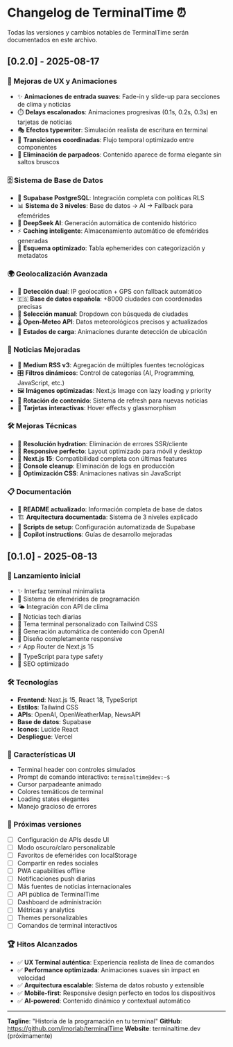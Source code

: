 # Changelog de TerminalTime ⏰

Todas las versiones y cambios notables de TerminalTime serán documentados en este archivo.

## [0.2.0] - 2025-08-17

### 🎨 Mejoras de UX y Animaciones
- ✨ **Animaciones de entrada suaves**: Fade-in y slide-up para secciones de clima y noticias
- ⏱️ **Delays escalonados**: Animaciones progresivas (0.1s, 0.2s, 0.3s) en tarjetas de noticias
- 🎭 **Efectos typewriter**: Simulación realista de escritura en terminal
- 🔄 **Transiciones coordinadas**: Flujo temporal optimizado entre componentes
- 💫 **Eliminación de parpadeos**: Contenido aparece de forma elegante sin saltos bruscos

### 🗄️ Sistema de Base de Datos
- 🚀 **Supabase PostgreSQL**: Integración completa con políticas RLS
- 📊 **Sistema de 3 niveles**: Base de datos → AI → Fallback para efemérides
- 🤖 **DeepSeek AI**: Generación automática de contenido histórico
- ⚡ **Caching inteligente**: Almacenamiento automático de efemérides generadas
- 📅 **Esquema optimizado**: Tabla ephemerides con categorización y metadatos

### 🌍 Geolocalización Avanzada
- 📍 **Detección dual**: IP geolocation + GPS con fallback automático
- 🇪🇸 **Base de datos española**: +8000 ciudades con coordenadas precisas
- 🎯 **Selección manual**: Dropdown con búsqueda de ciudades
- 🌡️ **Open-Meteo API**: Datos meteorológicos precisos y actualizados
- 🔄 **Estados de carga**: Animaciones durante detección de ubicación

### 📰 Noticias Mejoradas
- 📡 **Medium RSS v3**: Agregación de múltiples fuentes tecnológicas
- 🎛️ **Filtros dinámicos**: Control de categorías (AI, Programming, JavaScript, etc.)
- 🖼️ **Imágenes optimizadas**: Next.js Image con lazy loading y priority
- 🔄 **Rotación de contenido**: Sistema de refresh para nuevas noticias
- 🎨 **Tarjetas interactivas**: Hover effects y glassmorphism

### 🛠️ Mejoras Técnicas
- 🚫 **Resolución hydration**: Eliminación de errores SSR/cliente
- 📱 **Responsive perfecto**: Layout optimizado para móvil y desktop
- 🎯 **Next.js 15**: Compatibilidad completa con últimas features
- 🧹 **Console cleanup**: Eliminación de logs en producción
- 💎 **Optimización CSS**: Animaciones nativas sin JavaScript

### 📋 Documentación
- 📖 **README actualizado**: Información completa de base de datos
- 🏗️ **Arquitectura documentada**: Sistema de 3 niveles explicado
- 🔧 **Scripts de setup**: Configuración automatizada de Supabase
- 📝 **Copilot instructions**: Guías de desarrollo mejoradas

## [0.1.0] - 2025-08-13

### 🎉 Lanzamiento inicial
- ✨ Interfaz terminal minimalista
- 📅 Sistema de efemérides de programación
- 🌤️ Integración con API de clima
- 📰 Noticias tech diarias
- 🎨 Tema terminal personalizado con Tailwind CSS
- 🚀 Generación automática de contenido con OpenAI
- 📱 Diseño completamente responsive
- ⚡ App Router de Next.js 15
- 🔧 TypeScript para type safety
- 🎯 SEO optimizado

### 🛠️ Tecnologías
- **Frontend**: Next.js 15, React 18, TypeScript
- **Estilos**: Tailwind CSS
- **APIs**: OpenAI, OpenWeatherMap, NewsAPI
- **Base de datos**: Supabase
- **Iconos**: Lucide React
- **Despliegue**: Vercel

### 🎨 Características UI
- Terminal header con controles simulados
- Prompt de comando interactivo: `terminaltime@dev:~$`
- Cursor parpadeante animado
- Colores temáticos de terminal
- Loading states elegantes
- Manejo gracioso de errores

### 🔮 Próximas versiones
- [ ] Configuración de APIs desde UI
- [ ] Modo oscuro/claro personalizable
- [ ] Favoritos de efemérides con localStorage
- [ ] Compartir en redes sociales
- [ ] PWA capabilities offline
- [ ] Notificaciones push diarias
- [ ] Más fuentes de noticias internacionales
- [ ] API pública de TerminalTime
- [ ] Dashboard de administración
- [ ] Métricas y analytics
- [ ] Themes personalizables
- [ ] Comandos de terminal interactivos

### 🏆 Hitos Alcanzados
- ✅ **UX Terminal auténtica**: Experiencia realista de línea de comandos
- ✅ **Performance optimizada**: Animaciones suaves sin impact en velocidad
- ✅ **Arquitectura escalable**: Sistema de datos robusto y extensible
- ✅ **Mobile-first**: Responsive design perfecto en todos los dispositivos
- ✅ **AI-powered**: Contenido dinámico y contextual automático

---

**Tagline**: "Historia de la programación en tu terminal"
**GitHub**: https://github.com/imorlab/terminalTime
**Website**: terminaltime.dev (próximamente)
